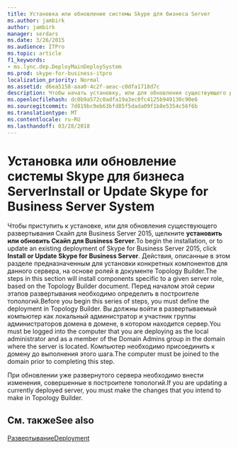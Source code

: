 ```yaml
---
title: Установка или обновление системы Skype для бизнеса Server
ms.author: jambirk
author: jambirk
manager: serdars
ms.date: 3/26/2015
ms.audience: ITPro
ms.topic: article
f1_keywords:
- ms.lync.dep.DeployMainDeploySystem
ms.prod: skype-for-business-itpro
localization_priority: Normal
ms.assetid: d6ea5158-aaa0-4c2f-aeac-c0dfa1718d7c
description: Чтобы начать установку, или для обновления существующего развертывания Скайп для Business Server 2015, щелкните установить или обновить Скайп для Business Server. Действия, описанные в этом разделе предназначенным для установки конкретных компонентов для данного сервера, на основе ролей в документе Topology Builder. Перед началом этой серии этапов развертывания необходимо определить в построителе топологий. Вы должны войти в развертываемый компьютер как локальный администратор и участник группы администраторов домена в домене, в котором находится сервер. Компьютер необходимо присоединить к домену до выполнения этого шага.
ms.openlocfilehash: dc0b9a572c0adfa19a3ec0fc4125b949130c90e6
ms.sourcegitcommit: 7d819bc9eb63bfd85f5dada09f1b8e5354c56f6b
ms.translationtype: MT
ms.contentlocale: ru-RU
ms.lasthandoff: 03/28/2018
---
```

# <a name="install-or-update-skype-for-business-server-system"></a><span data-ttu-id="d1d01-107">Установка или обновление системы Skype для бизнеса Server</span><span class="sxs-lookup"><span data-stu-id="d1d01-107">Install or Update Skype for Business Server System</span></span>
 
<span data-ttu-id="d1d01-108">Чтобы приступить к установке, или для обновления существующего развертывания Скайп для Business Server 2015, щелкните **установить или обновить Скайп для Business Server**.</span><span class="sxs-lookup"><span data-stu-id="d1d01-108">To begin the installation, or to update an existing deployment of Skype for Business Server 2015, click **Install or Update Skype for Business Server**.</span></span> <span data-ttu-id="d1d01-109">Действия, описанные в этом разделе предназначенным для установки конкретных компонентов для данного сервера, на основе ролей в документе Topology Builder.</span><span class="sxs-lookup"><span data-stu-id="d1d01-109">The steps in this section will install components specific to a given server role, based on the Topology Builder document.</span></span> <span data-ttu-id="d1d01-110">Перед началом этой серии этапов развертывания необходимо определить в построителе топологий.</span><span class="sxs-lookup"><span data-stu-id="d1d01-110">Before you begin this series of steps, you must define the deployment in Topology Builder.</span></span> <span data-ttu-id="d1d01-111">Вы должны войти в развертываемый компьютер как локальный администратор и участник группы администраторов домена в домене, в котором находится сервер.</span><span class="sxs-lookup"><span data-stu-id="d1d01-111">You must be logged into the computer that you are deploying as the local administrator and as a member of the Domain Admins group in the domain where the server is located.</span></span> <span data-ttu-id="d1d01-112">Компьютер необходимо присоединить к домену до выполнения этого шага.</span><span class="sxs-lookup"><span data-stu-id="d1d01-112">The computer must be joined to the domain prior to completing this step.</span></span>
  
<span data-ttu-id="d1d01-113">При обновлении уже развернутого сервера необходимо внести изменения, совершенные в построителе топологий.</span><span class="sxs-lookup"><span data-stu-id="d1d01-113">If you are updating a currently deployed server, you must make the changes that you intend to make in Topology Builder.</span></span>
  
## <a name="see-also"></a><span data-ttu-id="d1d01-114">См. также</span><span class="sxs-lookup"><span data-stu-id="d1d01-114">See also</span></span>

#### 

[<span data-ttu-id="d1d01-115">Развертывание</span><span class="sxs-lookup"><span data-stu-id="d1d01-115">Deployment</span></span>](http://technet.microsoft.com/library/83bd43ee-c1fe-4b38-bfa7-3eb382817bf9.aspx)

